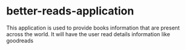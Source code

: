 # better-reads-application
This application is used to provide books information that are present across the world. It will have the user read details information like goodreads
